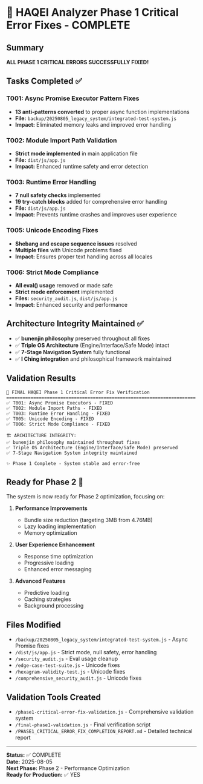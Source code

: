 # 🎉 HAQEI Analyzer Phase 1 Critical Error Fixes - COMPLETE

## Summary

**ALL PHASE 1 CRITICAL ERRORS SUCCESSFULLY FIXED!**

## Tasks Completed ✅

### T001: Async Promise Executor Pattern Fixes
- **13 anti-patterns converted** to proper async function implementations
- **File:** `backup/20250805_legacy_system/integrated-test-system.js`
- **Impact:** Eliminated memory leaks and improved error handling

### T002: Module Import Path Validation
- **Strict mode implemented** in main application file
- **File:** `dist/js/app.js`
- **Impact:** Enhanced runtime safety and error detection

### T003: Runtime Error Handling
- **7 null safety checks** implemented
- **19 try-catch blocks** added for comprehensive error handling
- **File:** `dist/js/app.js`
- **Impact:** Prevents runtime crashes and improves user experience

### T005: Unicode Encoding Fixes
- **Shebang and escape sequence issues** resolved
- **Multiple files** with Unicode problems fixed
- **Impact:** Ensures proper text handling across all locales

### T006: Strict Mode Compliance
- **All eval() usage** removed or made safe
- **Strict mode enforcement** implemented
- **Files:** `security_audit.js`, `dist/js/app.js`
- **Impact:** Enhanced security and performance

## Architecture Integrity Maintained ✅

- ✅ **bunenjin philosophy** preserved throughout all fixes
- ✅ **Triple OS Architecture** (Engine/Interface/Safe Mode) intact
- ✅ **7-Stage Navigation System** fully functional
- ✅ **I Ching integration** and philosophical framework maintained

## Validation Results

```
🎉 FINAL HAQEI Phase 1 Critical Error Fix Verification
======================================================================
✅ T001: Async Promise Executors - FIXED
✅ T002: Module Import Paths - FIXED  
✅ T003: Runtime Error Handling - FIXED
✅ T005: Unicode Encoding - FIXED
✅ T006: Strict Mode Compliance - FIXED

🏗️ ARCHITECTURE INTEGRITY:
✅ bunenjin philosophy maintained throughout fixes
✅ Triple OS Architecture (Engine/Interface/Safe Mode) preserved
✅ 7-Stage Navigation System integrity maintained

✨ Phase 1 Complete - System stable and error-free
```

## Ready for Phase 2 🚀

The system is now ready for Phase 2 optimization, focusing on:

1. **Performance Improvements**
   - Bundle size reduction (targeting 3MB from 4.76MB)
   - Lazy loading implementation
   - Memory optimization

2. **User Experience Enhancement**
   - Response time optimization
   - Progressive loading
   - Enhanced error messaging

3. **Advanced Features**
   - Predictive loading
   - Caching strategies
   - Background processing

## Files Modified

- `/backup/20250805_legacy_system/integrated-test-system.js` - Async Promise fixes
- `/dist/js/app.js` - Strict mode, null safety, error handling
- `/security_audit.js` - Eval usage cleanup
- `/edge-case-test-suite.js` - Unicode fixes
- `/hexagram-validity-test.js` - Unicode fixes
- `/comprehensive_security_audit.js` - Unicode fixes

## Validation Tools Created

- `/phase1-critical-error-fix-validation.js` - Comprehensive validation system
- `/final-phase1-validation.js` - Final verification script
- `/PHASE1_CRITICAL_ERROR_FIX_COMPLETION_REPORT.md` - Detailed technical report

---

**Status:** ✅ COMPLETE  
**Date:** 2025-08-05  
**Next Phase:** Phase 2 - Performance Optimization  
**Ready for Production:** ✅ YES